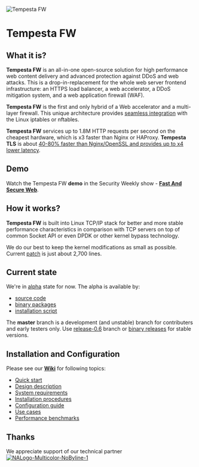 ![Tempesta FW](https://raw.githubusercontent.com/wiki/tempesta-tech/tempesta/tempesta_technologies_logo_small.png)

# Tempesta FW

## What it is?

**Tempesta FW** is an all-in-one open-source solution for high performance web
content delivery and advanced protection against DDoS and web attacks. This is a
drop-in-replacement for the whole web server frontend infrastructure: an HTTPS
load balancer, a web accelerator, a DDoS mitigation system, and a web application
firewall (WAF).

**Tempesta FW** is the first and only hybrid of a Web accelerator and a multi-layer
firewall. This unique architecture provides
[seamless integration](https://github.com/tempesta-tech/tempesta/wiki/HTTP-tables)
with the Linux iptables or nftables.

**Tempesta FW** services up to 1.8M HTTP requests per second on the cheapest hardware,
which is x3 faster than Nginx or HAProxy. **Tempesta TLS** is about 
[40-80% faster than Nginx/OpenSSL and provides up to x4 lower latency](https://netdevconf.info/0x14/session.html?talk-performance-study-of-kernel-TLS-handshakes).


## Demo

Watch the Tempesta FW **demo** in the Security Weekly show -
**[Fast And Secure Web](https://securityweekly.com/shows/fast-and-secure-web-alexander-krizhanovsky-psw-669/)**.


## How it works?

**Tempesta FW** is built into Linux TCP/IP stack for better and more stable
performance characteristics in comparison with TCP servers on top of common
Socket API or even DPDK or other kernel bypass technology.

We do our best to keep the kernel modifications as small as possible. Current
[patch](https://github.com/tempesta-tech/tempesta/blob/master/linux-4.14.32.patch)
is just about 2,700 lines.


## Current state

We're in [alpha](https://en.wikipedia.org/wiki/Software_release_life_cycle#Alpha)
state for now. The alpha is available by:

* [source code](https://github.com/tempesta-tech/tempesta/wiki/Install-from-Sources)
* [binary packages](https://github.com/tempesta-tech/tempesta/releases)
* [installation script](https://github.com/tempesta-tech/tempesta/wiki/Install-from-packages#using-installer-script)

The **master** branch is a development (and unstable) branch for contributers and
early testers only.
Use [release-0.6](https://github.com/tempesta-tech/tempesta/tree/release-0.6) branch
or [binary releases](https://github.com/tempesta-tech/tempesta/tree/release-0.6) for
stable versions.


## Installation and Configuration

Please see our **[Wiki](https://github.com/tempesta-tech/tempesta/wiki)** for
following topics:

* [Quick start](https://github.com/tempesta-tech/tempesta/wiki/Configuration#quick-start)
* [Design description](https://github.com/tempesta-tech/tempesta/wiki)
* [System requirements](https://github.com/tempesta-tech/tempesta/wiki/Requirements)
* [Installation procedures](https://github.com/tempesta-tech/tempesta/wiki/Installation)
* [Configuration guide](https://github.com/tempesta-tech/tempesta/wiki/Configuration)
* [Use cases](https://github.com/tempesta-tech/tempesta/wiki/Use-cases)
* [Performance benchmarks](https://github.com/tempesta-tech/tempesta/wiki/Benchmarks)


## Thanks

We appreciate support of our technical partner [![NALogo-Multicolor-NoByline-1](https://user-images.githubusercontent.com/884694/163684435-f4c9a95f-ab2c-4f3c-8734-81c173677e01.svg)](https://netactuate.com/)

